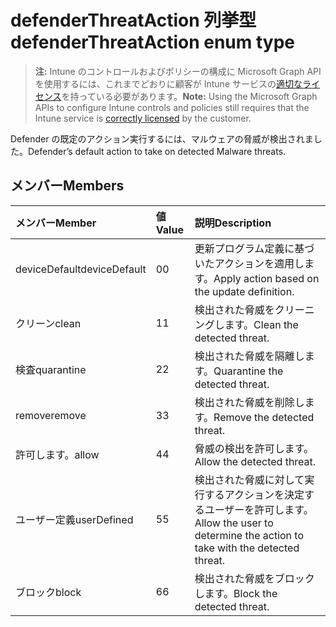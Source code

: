 # <a name="defenderthreataction-enum-type"></a><span data-ttu-id="3fcc9-101">defenderThreatAction 列挙型</span><span class="sxs-lookup"><span data-stu-id="3fcc9-101">defenderThreatAction enum type</span></span>

> <span data-ttu-id="3fcc9-102">**注:** Intune のコントロールおよびポリシーの構成に Microsoft Graph API を使用するには、これまでどおりに顧客が Intune サービスの[適切なライセンス](https://go.microsoft.com/fwlink/?linkid=839381)を持っている必要があります。</span><span class="sxs-lookup"><span data-stu-id="3fcc9-102">**Note:** Using the Microsoft Graph APIs to configure Intune controls and policies still requires that the Intune service is [correctly licensed](https://go.microsoft.com/fwlink/?linkid=839381) by the customer.</span></span>

<span data-ttu-id="3fcc9-103">Defender の既定のアクション実行するには、マルウェアの脅威が検出されました。</span><span class="sxs-lookup"><span data-stu-id="3fcc9-103">Defender’s default action to take on detected Malware threats.</span></span>
## <a name="members"></a><span data-ttu-id="3fcc9-104">メンバー</span><span class="sxs-lookup"><span data-stu-id="3fcc9-104">Members</span></span>
|<span data-ttu-id="3fcc9-105">メンバー</span><span class="sxs-lookup"><span data-stu-id="3fcc9-105">Member</span></span>|<span data-ttu-id="3fcc9-106">値</span><span class="sxs-lookup"><span data-stu-id="3fcc9-106">Value</span></span>|<span data-ttu-id="3fcc9-107">説明</span><span class="sxs-lookup"><span data-stu-id="3fcc9-107">Description</span></span>|
|:---|:---|:---|
|<span data-ttu-id="3fcc9-108">deviceDefault</span><span class="sxs-lookup"><span data-stu-id="3fcc9-108">deviceDefault</span></span>|<span data-ttu-id="3fcc9-109">0</span><span class="sxs-lookup"><span data-stu-id="3fcc9-109">0</span></span>|<span data-ttu-id="3fcc9-110">更新プログラム定義に基づいたアクションを適用します。</span><span class="sxs-lookup"><span data-stu-id="3fcc9-110">Apply action based on the update definition.</span></span>|
|<span data-ttu-id="3fcc9-111">クリーン</span><span class="sxs-lookup"><span data-stu-id="3fcc9-111">clean</span></span>|<span data-ttu-id="3fcc9-112">1</span><span class="sxs-lookup"><span data-stu-id="3fcc9-112">1</span></span>|<span data-ttu-id="3fcc9-113">検出された脅威をクリーニングします。</span><span class="sxs-lookup"><span data-stu-id="3fcc9-113">Clean the detected threat.</span></span>|
|<span data-ttu-id="3fcc9-114">検査</span><span class="sxs-lookup"><span data-stu-id="3fcc9-114">quarantine</span></span>|<span data-ttu-id="3fcc9-115">2</span><span class="sxs-lookup"><span data-stu-id="3fcc9-115">2</span></span>|<span data-ttu-id="3fcc9-116">検出された脅威を隔離します。</span><span class="sxs-lookup"><span data-stu-id="3fcc9-116">Quarantine the detected threat.</span></span>|
|<span data-ttu-id="3fcc9-117">remove</span><span class="sxs-lookup"><span data-stu-id="3fcc9-117">remove</span></span>|<span data-ttu-id="3fcc9-118">3</span><span class="sxs-lookup"><span data-stu-id="3fcc9-118">3</span></span>|<span data-ttu-id="3fcc9-119">検出された脅威を削除します。</span><span class="sxs-lookup"><span data-stu-id="3fcc9-119">Remove the detected threat.</span></span>|
|<span data-ttu-id="3fcc9-120">許可します。</span><span class="sxs-lookup"><span data-stu-id="3fcc9-120">allow</span></span>|<span data-ttu-id="3fcc9-121">4</span><span class="sxs-lookup"><span data-stu-id="3fcc9-121">4</span></span>|<span data-ttu-id="3fcc9-122">脅威の検出を許可します。</span><span class="sxs-lookup"><span data-stu-id="3fcc9-122">Allow the detected threat.</span></span>|
|<span data-ttu-id="3fcc9-123">ユーザー定義</span><span class="sxs-lookup"><span data-stu-id="3fcc9-123">userDefined</span></span>|<span data-ttu-id="3fcc9-124">5</span><span class="sxs-lookup"><span data-stu-id="3fcc9-124">5</span></span>|<span data-ttu-id="3fcc9-125">検出された脅威に対して実行するアクションを決定するユーザーを許可します。</span><span class="sxs-lookup"><span data-stu-id="3fcc9-125">Allow the user to determine the action to take with the detected threat.</span></span>|
|<span data-ttu-id="3fcc9-126">ブロック</span><span class="sxs-lookup"><span data-stu-id="3fcc9-126">block</span></span>|<span data-ttu-id="3fcc9-127">6</span><span class="sxs-lookup"><span data-stu-id="3fcc9-127">6</span></span>|<span data-ttu-id="3fcc9-128">検出された脅威をブロックします。</span><span class="sxs-lookup"><span data-stu-id="3fcc9-128">Block the detected threat.</span></span>|



